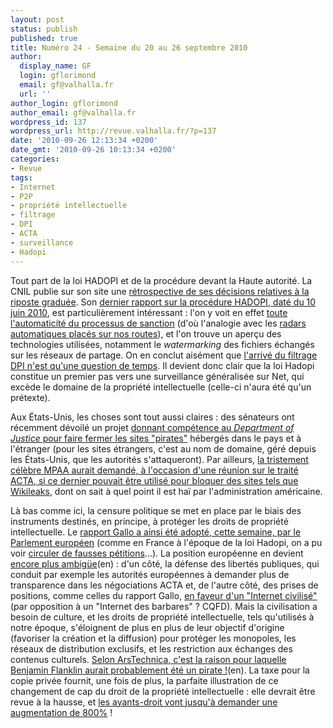 ```yaml
---
layout: post
status: publish
published: true
title: Numéro 24 - Semaine du 20 au 26 septembre 2010
author:
  display_name: GF
  login: gflorimond
  email: gf@valhalla.fr
  url: ''
author_login: gflorimond
author_email: gf@valhalla.fr
wordpress_id: 137
wordpress_url: http://revue.valhalla.fr/?p=137
date: '2010-09-26 12:13:34 +0200'
date_gmt: '2010-09-26 10:13:34 +0200'
categories:
- Revue
tags:
- Internet
- P2P
- propriété intellectuelle
- filtrage
- DPI
- ACTA
- surveillance
- Hadopi
---
```

<p>Tout part de la loi HADOPI et de la procédure devant la Haute autorité. La CNIL publie sur son site une <a href="http://www.numerama.com/magazine/16842-la-cnil-raconte-son-34histoire34-avec-hadopi-action-ou-inaction.html">rétrospective de ses décisions relatives à la riposte graduée</a>. Son <a href="http://www.pcinpact.com/actu/news/59439-hadopi-surveillance-p2p-automatisme-cnil.htm">dernier rapport sur la procédure HADOPI, daté du 10 juin 2010</a>, est particulièrement intéressant : l'on y voit en effet <a href="http://www.pcinpact.com/actu/news/59445-hadopi-tmg-surveillance-automatisme-securisation.htm">toute l'automaticité du processus de sanction</a> (d'où l'analogie avec les <a href="http://www.zdnet.fr/actualites/riposte-graduee-hadopi-assimilable-a-un-radar-automatique-par-absence-de-controles-39754744.htm">radars automatiques placés sur nos routes</a>), et l'on trouve un aperçu des technologies utilisées, notamment le <i>watermarking</i> des fichiers échangés sur les réseaux de partage. On en conclut aisément que <a href="http://www.pcinpact.com/actu/news/59471-hadopi-orange-riguidel-bomsel-vedicis.htm">l'arrivé du filtrage DPI n'est qu'une question de temps</a>. Il devient donc clair que la loi Hadopi constitue un premier pas vers une surveillance généralisée sur Net, qui excède le domaine de la propriété intellectuelle (celle-ci n'aura été qu'un prétexte).</p>
<p>Aux États-Unis, les choses sont tout aussi claires : des sénateurs ont récemment dévoilé un projet <a href="http://www.numerama.com/magazine/16837-le-filtrage-mondial-des-sites-pirates-demande-aux-eacutetats-unis.html">donnant compétence au <i>Department of Justice</i> pour faire fermer les sites "pirates"</a> hébergés dans le pays et à l'étranger (pour les sites étrangers, c'est au nom de domaine, géré depuis les États-Unis, que les autorités s'attaqueront). Par ailleurs, <a href="http://www.numerama.com/magazine/16834-la-mpaa-demande-si-l-acta-pourrait-servir-a-bloquer-wikileaks.html">la tristement célèbre MPAA aurait demandé, à l'occasion d'une réunion sur le traité ACTA, si ce dernier pouvait être utilisé pour bloquer des sites tels que Wikileaks</a>, dont on sait à quel point il est haï par l'administration américaine.</p>
<p>Là bas comme ici, la censure politique se met en place par le biais des instruments destinés, en principe, à protéger les droits de propriété intellectuelle. Le <a href="http://www.laquadrature.net/fr/le-rapport-gallo-adopte-un-coup-en-traitre-pour-les-libertes-des-citoyens">rapport Gallo a ainsi été adopté, cette semaine, par le Parlement européen</a> (comme en France à l'époque de la loi Hadopi, on a pu voir <a href="http://www.numerama.com/magazine/16850-rapport-gallo-la-petition-des-realisateurs-est-bidonnee.html">circuler de fausses pétitions</a>...). La position européenne en devient <a href="http://arstechnica.com/tech-policy/news/2010/09/a-stab-in-the-back-eu-tackles-online-infringement.ars">encore plus ambigüe</a><span class="lang">(en)</span> : d'un côté, la défense des libertés publiques, qui conduit par exemple les autorités européennes à demander plus de transparence dans les négociations ACTA et, de l'autre côté, des prises de positions, comme celles du rapport Gallo, <a href="http://www.zdnet.fr/actualites/rapport-gallo-l-internet-reserve-aux-politiques-et-internautes-civilises-39754814.htm">en faveur d'un "Internet civilisé"</a> (par opposition à un "Internet des barbares" ? CQFD). Mais la civilisation a besoin de culture, et les droits de propriété intellectuelle, tels qu'utilisés à notre époque, s'éloignent de plus en plus de leur objectif d'origine (favoriser la création et la diffusion) pour protéger les monopoles, les réseaux de distribution exclusifs, et les restriction aux échanges des contenus culturels. <a href="http://arstechnica.com/open-source/news/2010/09/benjamin-franklin-founding-pirate.ars">Selon ArsTechnica, c'est la raison pour laquelle Benjamin Flanklin aurait probablement été un pirate !</a><span class="lang">(en)</span>. La taxe pour la copie privée fournit, une fois de plus, la parfaite illustration de ce changement de cap du droit de la propriété intellectuelle : elle devrait être revue à la hausse, et <a href="http://www.numerama.com/magazine/16871-taxe-copie-privee-jusqu-a-800-d-augmentation-demandes.html">les ayants-droit vont jusqu'à demander une augmentation de 800%</a> !</p>
